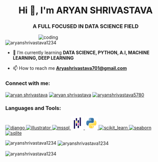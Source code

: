 <h1 align="center">Hi 👋, I'm ARYAN SHRIVASTAVA</h1>
<h3 align="center">A FULL FOCUSED IN DATA SCIENCE FIELD</h3>

<img align="right" alt="coding" width="400" src="https://user-images.githubusercontent.com/55389276/140866485-8fb1c876-9a8f-4d6a-98dc-08c4981eaf70.gif">

<p align="left"> <img src="https://komarev.com/ghpvc/?username=aryanshrivastava1234&label=Profile%20views&color=0e75b6&style=flat" alt="aryanshrivastava1234" /> </p>

- 🌱 I’m currently learning **DATA SCIENCE, PYTHON, A.I, MACHINE LEARNING, DEEP LEARNING**

- 📫 How to reach me **Aryashrivastava701@gmail.com**

<h3 align="left">Connect with me:</h3>
<p align="left">
<a href="https://linkedin.com/in/aryan shrivastava" target="blank"><img align="center" src="https://raw.githubusercontent.com/rahuldkjain/github-profile-readme-generator/master/src/images/icons/Social/linked-in-alt.svg" alt="aryan shrivastava" height="30" width="40" /></a>
<a href="https://fb.com/aryan shrivastava" target="blank"><img align="center" src="https://raw.githubusercontent.com/rahuldkjain/github-profile-readme-generator/master/src/images/icons/Social/facebook.svg" alt="aryan shrivastava" height="30" width="40" /></a>
<a href="https://instagram.com/aryanshrivastava5780" target="blank"><img align="center" src="https://raw.githubusercontent.com/rahuldkjain/github-profile-readme-generator/master/src/images/icons/Social/instagram.svg" alt="aryanshrivastava5780" height="30" width="40" /></a>
</p>

<h3 align="left">Languages and Tools:</h3>
<p align="left"> <a href="https://www.djangoproject.com/" target="_blank" rel="noreferrer"> <img src="https://cdn.worldvectorlogo.com/logos/django.svg" alt="django" width="40" height="40"/> </a> <a href="https://www.adobe.com/in/products/illustrator.html" target="_blank" rel="noreferrer"> <img src="https://www.vectorlogo.zone/logos/adobe_illustrator/adobe_illustrator-icon.svg" alt="illustrator" width="40" height="40"/> </a> <a href="https://www.microsoft.com/en-us/sql-server" target="_blank" rel="noreferrer"> <img src="https://www.svgrepo.com/show/303229/microsoft-sql-server-logo.svg" alt="mssql" width="40" height="40"/> </a> <a href="https://pandas.pydata.org/" target="_blank" rel="noreferrer"> <img src="https://raw.githubusercontent.com/devicons/devicon/2ae2a900d2f041da66e950e4d48052658d850630/icons/pandas/pandas-original.svg" alt="pandas" width="40" height="40"/> </a> <a href="https://www.python.org" target="_blank" rel="noreferrer"> <img src="https://raw.githubusercontent.com/devicons/devicon/master/icons/python/python-original.svg" alt="python" width="40" height="40"/> </a> <a href="https://scikit-learn.org/" target="_blank" rel="noreferrer"> <img src="https://upload.wikimedia.org/wikipedia/commons/0/05/Scikit_learn_logo_small.svg" alt="scikit_learn" width="40" height="40"/> </a> <a href="https://seaborn.pydata.org/" target="_blank" rel="noreferrer"> <img src="https://seaborn.pydata.org/_images/logo-mark-lightbg.svg" alt="seaborn" width="40" height="40"/> </a> <a href="https://www.sqlite.org/" target="_blank" rel="noreferrer"> <img src="https://www.vectorlogo.zone/logos/sqlite/sqlite-icon.svg" alt="sqlite" width="40" height="40"/> </a> </p>

<p><img align="left" src="https://github-readme-stats.vercel.app/api/top-langs?username=aryanshrivastava1234&show_icons=true&locale=en&layout=compact" alt="aryanshrivastava1234" /></p>

<p>&nbsp;<img align="center" src="https://github-readme-stats.vercel.app/api?username=aryanshrivastava1234&show_icons=true&locale=en" alt="aryanshrivastava1234" /></p>

<p><img align="center" src="https://github-readme-streak-stats.herokuapp.com/?user=aryanshrivastava1234&" alt="aryanshrivastava1234" /></p>
